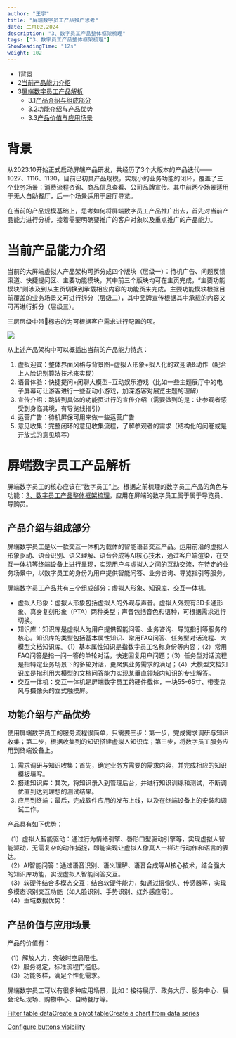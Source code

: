 ```yaml
---
author: "王宇"
title: "屏端数字员工产品推广思考"
date: 二月02,2024
description: "3、数字员工产品整体框架梳理"
tags: ["3、数字员工产品整体框架梳理"]
ShowReadingTime: "12s"
weight: 102
---
```

*   1[背景](#id-屏端数字员工产品推广思考-背景)
*   2[当前产品能力介绍](#id-屏端数字员工产品推广思考-当前产品能力介绍)
*   3[屏端数字员工产品解析](#id-屏端数字员工产品推广思考-屏端数字员工产品解析)
    *   3.1[产品介绍与组成部分](#id-屏端数字员工产品推广思考-产品介绍与组成部分)
    *   3.2[功能介绍与产品优势](#id-屏端数字员工产品推广思考-功能介绍与产品优势)
    *   3.3[产品价值与应用场景](#id-屏端数字员工产品推广思考-产品价值与应用场景)

背景
==

从2023.10开始正式启动屏端产品研发，共经历了3个大版本的产品迭代——1027、1116、1130，目前已初具产品规模，实现小的业务功能的闭环，覆盖了三个业务场景：消费流程咨询、商品信息查看、公司品牌宣传。其中前两个场景适用于无人自助餐厅，后一个场景适用于展厅导览。

在当前的产品规模基础上，思考如何将屏端数字员工产品推广出去，首先对当前产品能力进行分析，接着需要明确要推广的客户对象以及重点推广的产品能力。

当前产品能力介绍
========

当前的大屏端虚拟人产品架构可拆分成四个版块（层级一）：待机广告、问题反馈渠道、快捷提问区、主要功能模块，其中前三个版块均可在主页完成，“主要功能模块”则涉及到从主页切换到承载相应内容的功能页来完成。主要功能模块根据目前覆盖的业务场景又可进行拆分（层级二），其中品牌宣传根据其中承载的内容又可再进行拆分（层级三）。

三层层级中带📌标志的为可根据客户需求进行配置的项。

![](/download/attachments/114675637/image2024-1-1_16-59-2.png?version=1&modificationDate=1704099542360&api=v2)

从上述产品架构中可以概括出当前的产品能力特点：

1.  虚拟迎宾：整体界面风格与背景图+虚拟人形象+拟人化的欢迎语&动作（配合上人脸识别算法技术来实现）
2.  语音体验：快捷提问+闲聊大模型+互动娱乐游戏（比如一些主题展厅中的电子屏幕可让游客进行一些互动小游戏，加深游客对展览主题的理解）
3.  宣传介绍：跳转到具体的功能页进行的宣传介绍（需要做到的是：让参观者感受到身临其境，有导览线指引）
4.  运营广告：待机屏保可用来做一些运营广告
5.  意见收集：完整闭环的意见收集流程，了解参观者的需求（结构化的问卷或是开放式的意见填写）

屏端数字员工产品解析
==========

屏端数字员工的核心应该在“数字员工”上。根据之前梳理的数字员工产品的角色与功能：[3、数字员工产品整体框架梳理](/pages/viewpage.action?pageId=109708841)，应用在屏端的数字员工属于属于导览员、导购员。

产品介绍与组成部分
---------

屏端数字员工是以一款交互一体机为载体的智能语音交互产品。运用前沿的虚拟人形象驱动、语音识别、语义理解、语音合成等AI核心技术，通过客户端渲染，在交互一体机等终端设备上进行呈现，实现用户与虚拟人之间的互动交流，在特定的业务场景中，以数字员工的身份为用户提供智能问答、业务咨询、导览指引等服务。

屏端数字员工产品共有三个组成部分：虚拟人形象、知识库、交互一体机。

*   虚拟人形象：虚拟人形象包括虚拟人的外观与声音。虚拟人外观有3D卡通形象、真身复刻形象（PTA）两种类型；声音包括音色和语种，可根据需求进行切换。
*   知识库：知识库是虚拟人为用户提供智能问答、业务咨询、导览指引等服务的核心。知识库的类型包括基本属性知识、常用FAQ问答、任务型对话流程、大模型文档知识库。（1）基本属性知识是指数字员工名称身份等内容；（2）常用FAQ问答是指一问一答的单轮对话，快速回复用户问题；（3）任务型对话流程是指特定业务场景下的多轮对话，更聚焦业务需求的满足；（4）大模型文档知识库是指利用大模型的文档问答能力实现某垂直领域内知识的专业解答。
*   交互一体机：交互一体机是屏端数字员工的硬件载体，一块55-65寸、带麦克风与摄像头的立式触摸屏。

功能介绍与产品优势
---------

使用屏端数字员工的服务流程很简单，只需要三步：第一步，完成需求调研与知识收集；第二步，根据收集到的知识搭建虚拟人知识库；第三步，将数字员工服务应用到终端设备上。

1.  需求调研与知识收集：首先，确定业务方需要的需求内容，并完成相应的知识模板填写。
2.  搭建知识库：其次，将知识录入到管理后台，并进行知识训练和测试，不断调优直到达到理想的测试结果。
3.  应用到终端：最后，完成软件应用的发布上线，以及在终端设备上的安装和调试工作。

产品具有如下优势：

（1）虚拟人智能驱动：通过行为情绪引擎、唇形口型驱动引擎等，实现虚拟人智能驱动，无需复杂的动作捕捉，即能实现让虚拟人像真人一样进行动作和语言的表达。  
（2）AI智能问答：通过语音识别、语义理解、语音合成等AI核心技术，结合强大的知识库功能，实现虚拟人智能问答交互。  
（3）软硬件结合多模态交互：结合软硬件能力，如通过摄像头、传感器等，实现多模态识别交互功能（如人脸识别、手势识别、红外感应等）。  
（4）垂域数据优势：

产品价值与应用场景
---------

产品的价值有：

（1）解放人力，突破时空局限性。  
（2）服务稳定，标准流程门槛低。  
（3）功能多样，满足个性化需求。

屏端数字员工可以有很多种应用场景，比如：接待展厅、政务大厅、服务中心、展会论坛现场、购物中心、自助餐厅等。

  

[Filter table data](#)[Create a pivot table](#)[Create a chart from data series](#)

[Configure buttons visibility](/users/tfac-settings.action)